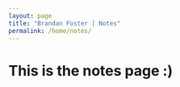 ```yaml
---
layout: page
title: "Brandan Foster | Notes"
permalink: /home/notes/
---
```

# This is the notes page :)
